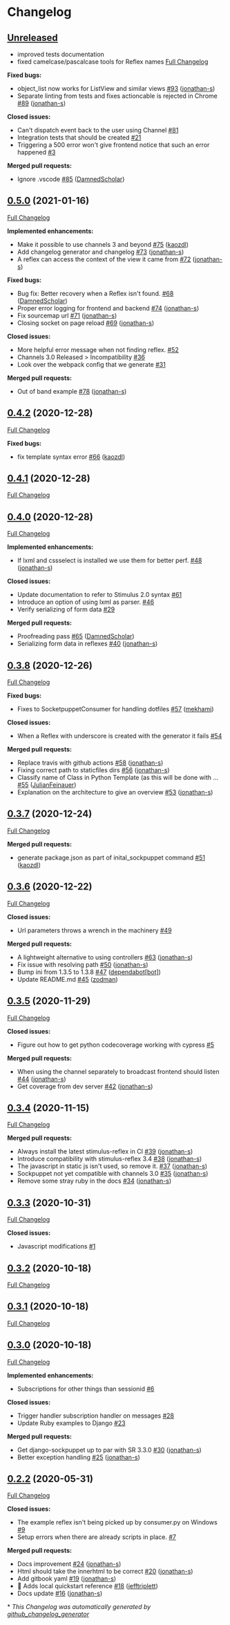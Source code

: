 # Changelog

## [Unreleased](https://github.com/jonathan-s/django-sockpuppet/tree/HEAD)

- improved tests documentation
- fixed camelcase/pascalcase tools for Reflex names
[Full Changelog](https://github.com/jonathan-s/django-sockpuppet/compare/0.5.0...HEAD)

**Fixed bugs:**

- object\_list now works for ListView and similar views [\#93](https://github.com/jonathan-s/django-sockpuppet/pull/93) ([jonathan-s](https://github.com/jonathan-s))
- Separate linting from tests and fixes actioncable is rejected in Chrome [\#89](https://github.com/jonathan-s/django-sockpuppet/pull/89) ([jonathan-s](https://github.com/jonathan-s))

**Closed issues:**

- Can't dispatch event back to the user using Channel [\#81](https://github.com/jonathan-s/django-sockpuppet/issues/81)
- Integration tests that should be created [\#21](https://github.com/jonathan-s/django-sockpuppet/issues/21)
- Triggering a 500 error won't give frontend notice that such an error happened [\#3](https://github.com/jonathan-s/django-sockpuppet/issues/3)

**Merged pull requests:**

- Ignore .vscode [\#85](https://github.com/jonathan-s/django-sockpuppet/pull/85) ([DamnedScholar](https://github.com/DamnedScholar))

## [0.5.0](https://github.com/jonathan-s/django-sockpuppet/tree/0.5.0) (2021-01-16)

[Full Changelog](https://github.com/jonathan-s/django-sockpuppet/compare/0.4.2...0.5.0)

**Implemented enhancements:**

- Make it possible to use channels 3 and beyond [\#75](https://github.com/jonathan-s/django-sockpuppet/pull/75) ([kaozdl](https://github.com/kaozdl))
- Add changelog generator and changelog [\#73](https://github.com/jonathan-s/django-sockpuppet/pull/73) ([jonathan-s](https://github.com/jonathan-s))
- A reflex can access the context of the view it came from [\#72](https://github.com/jonathan-s/django-sockpuppet/pull/72) ([jonathan-s](https://github.com/jonathan-s))

**Fixed bugs:**

- Bug fix: Better recovery when a Reflex isn't found. [\#68](https://github.com/jonathan-s/django-sockpuppet/pull/68) ([DamnedScholar](https://github.com/DamnedScholar))
- Proper error logging for frontend and backend [\#74](https://github.com/jonathan-s/django-sockpuppet/pull/74) ([jonathan-s](https://github.com/jonathan-s))
- Fix sourcemap url [\#71](https://github.com/jonathan-s/django-sockpuppet/pull/71) ([jonathan-s](https://github.com/jonathan-s))
- Closing socket on page reload [\#69](https://github.com/jonathan-s/django-sockpuppet/pull/69) ([jonathan-s](https://github.com/jonathan-s))

**Closed issues:**

- More helpful error message when not finding reflex.  [\#52](https://github.com/jonathan-s/django-sockpuppet/issues/52)
- Channels 3.0 Released \> Incompatibility [\#36](https://github.com/jonathan-s/django-sockpuppet/issues/36)
- Look over the webpack config that we generate [\#31](https://github.com/jonathan-s/django-sockpuppet/issues/31)

**Merged pull requests:**

- Out of band example [\#78](https://github.com/jonathan-s/django-sockpuppet/pull/78) ([jonathan-s](https://github.com/jonathan-s))

## [0.4.2](https://github.com/jonathan-s/django-sockpuppet/tree/0.4.2) (2020-12-28)

[Full Changelog](https://github.com/jonathan-s/django-sockpuppet/compare/0.4.1...0.4.2)

**Fixed bugs:**

- fix template syntax error [\#66](https://github.com/jonathan-s/django-sockpuppet/pull/66) ([kaozdl](https://github.com/kaozdl))

## [0.4.1](https://github.com/jonathan-s/django-sockpuppet/tree/0.4.1) (2020-12-28)

[Full Changelog](https://github.com/jonathan-s/django-sockpuppet/compare/0.4.0...0.4.1)

## [0.4.0](https://github.com/jonathan-s/django-sockpuppet/tree/0.4.0) (2020-12-28)

[Full Changelog](https://github.com/jonathan-s/django-sockpuppet/compare/0.3.8...0.4.0)

**Implemented enhancements:**

- If lxml and cssselect is installed we use them for better perf. [\#48](https://github.com/jonathan-s/django-sockpuppet/pull/48) ([jonathan-s](https://github.com/jonathan-s))

**Closed issues:**

- Update documentation to refer to Stimulus 2.0 syntax [\#61](https://github.com/jonathan-s/django-sockpuppet/issues/61)
- Introduce an option of using lxml as parser.  [\#46](https://github.com/jonathan-s/django-sockpuppet/issues/46)
- Verify serializing of form data [\#29](https://github.com/jonathan-s/django-sockpuppet/issues/29)

**Merged pull requests:**

- Proofreading pass [\#65](https://github.com/jonathan-s/django-sockpuppet/pull/65) ([DamnedScholar](https://github.com/DamnedScholar))
- Serializing form data in reflexes [\#40](https://github.com/jonathan-s/django-sockpuppet/pull/40) ([jonathan-s](https://github.com/jonathan-s))

## [0.3.8](https://github.com/jonathan-s/django-sockpuppet/tree/0.3.8) (2020-12-26)

[Full Changelog](https://github.com/jonathan-s/django-sockpuppet/compare/0.3.7...0.3.8)

**Fixed bugs:**

- Fixes to SocketpuppetConsumer for handling dotfiles [\#57](https://github.com/jonathan-s/django-sockpuppet/pull/57) ([mekhami](https://github.com/mekhami))

**Closed issues:**

- When a Reflex with underscore is created with the generator it fails [\#54](https://github.com/jonathan-s/django-sockpuppet/issues/54)

**Merged pull requests:**

- Replace travis with github actions [\#58](https://github.com/jonathan-s/django-sockpuppet/pull/58) ([jonathan-s](https://github.com/jonathan-s))
- Fixing correct path to staticfiles dirs [\#56](https://github.com/jonathan-s/django-sockpuppet/pull/56) ([jonathan-s](https://github.com/jonathan-s))
- Classify name of Class in Python Template \(as this will be done with … [\#55](https://github.com/jonathan-s/django-sockpuppet/pull/55) ([JulianFeinauer](https://github.com/JulianFeinauer))
- Explanation on the architecture to give an overview [\#53](https://github.com/jonathan-s/django-sockpuppet/pull/53) ([jonathan-s](https://github.com/jonathan-s))

## [0.3.7](https://github.com/jonathan-s/django-sockpuppet/tree/0.3.7) (2020-12-24)

[Full Changelog](https://github.com/jonathan-s/django-sockpuppet/compare/0.3.6...0.3.7)

**Merged pull requests:**

- generate package.json as part of inital\_sockpuppet command [\#51](https://github.com/jonathan-s/django-sockpuppet/pull/51) ([kaozdl](https://github.com/kaozdl))

## [0.3.6](https://github.com/jonathan-s/django-sockpuppet/tree/0.3.6) (2020-12-22)

[Full Changelog](https://github.com/jonathan-s/django-sockpuppet/compare/0.3.5...0.3.6)

**Closed issues:**

- Url parameters throws a wrench in the machinery [\#49](https://github.com/jonathan-s/django-sockpuppet/issues/49)

**Merged pull requests:**

- A lightweight alternative to using controllers [\#63](https://github.com/jonathan-s/django-sockpuppet/pull/63) ([jonathan-s](https://github.com/jonathan-s))
- Fix issue with resolving path [\#50](https://github.com/jonathan-s/django-sockpuppet/pull/50) ([jonathan-s](https://github.com/jonathan-s))
- Bump ini from 1.3.5 to 1.3.8 [\#47](https://github.com/jonathan-s/django-sockpuppet/pull/47) ([dependabot[bot]](https://github.com/apps/dependabot))
- Update README.md [\#45](https://github.com/jonathan-s/django-sockpuppet/pull/45) ([zodman](https://github.com/zodman))

## [0.3.5](https://github.com/jonathan-s/django-sockpuppet/tree/0.3.5) (2020-11-29)

[Full Changelog](https://github.com/jonathan-s/django-sockpuppet/compare/0.3.4...0.3.5)

**Closed issues:**

- Figure out how to get python codecoverage working with cypress [\#5](https://github.com/jonathan-s/django-sockpuppet/issues/5)

**Merged pull requests:**

- When using the channel separately to broadcast frontend should listen [\#44](https://github.com/jonathan-s/django-sockpuppet/pull/44) ([jonathan-s](https://github.com/jonathan-s))
- Get coverage from dev server [\#42](https://github.com/jonathan-s/django-sockpuppet/pull/42) ([jonathan-s](https://github.com/jonathan-s))

## [0.3.4](https://github.com/jonathan-s/django-sockpuppet/tree/0.3.4) (2020-11-15)

[Full Changelog](https://github.com/jonathan-s/django-sockpuppet/compare/0.3.3...0.3.4)

**Merged pull requests:**

- Always install the latest stimulus-reflex in CI [\#39](https://github.com/jonathan-s/django-sockpuppet/pull/39) ([jonathan-s](https://github.com/jonathan-s))
- Introduce compatibility with stimulus-reflex 3.4 [\#38](https://github.com/jonathan-s/django-sockpuppet/pull/38) ([jonathan-s](https://github.com/jonathan-s))
- The javascript in static js isn't used, so remove it. [\#37](https://github.com/jonathan-s/django-sockpuppet/pull/37) ([jonathan-s](https://github.com/jonathan-s))
- Sockpuppet not yet compatible with channels 3.0 [\#35](https://github.com/jonathan-s/django-sockpuppet/pull/35) ([jonathan-s](https://github.com/jonathan-s))
- Remove some stray ruby in the docs [\#34](https://github.com/jonathan-s/django-sockpuppet/pull/34) ([jonathan-s](https://github.com/jonathan-s))

## [0.3.3](https://github.com/jonathan-s/django-sockpuppet/tree/0.3.3) (2020-10-31)

[Full Changelog](https://github.com/jonathan-s/django-sockpuppet/compare/0.3.2...0.3.3)

**Closed issues:**

- Javascript modifications [\#1](https://github.com/jonathan-s/django-sockpuppet/issues/1)

## [0.3.2](https://github.com/jonathan-s/django-sockpuppet/tree/0.3.2) (2020-10-18)

[Full Changelog](https://github.com/jonathan-s/django-sockpuppet/compare/0.3.1...0.3.2)

## [0.3.1](https://github.com/jonathan-s/django-sockpuppet/tree/0.3.1) (2020-10-18)

[Full Changelog](https://github.com/jonathan-s/django-sockpuppet/compare/0.3.0...0.3.1)

## [0.3.0](https://github.com/jonathan-s/django-sockpuppet/tree/0.3.0) (2020-10-18)

[Full Changelog](https://github.com/jonathan-s/django-sockpuppet/compare/0.2.2...0.3.0)

**Implemented enhancements:**

- Subscriptions for other things than sessionid [\#6](https://github.com/jonathan-s/django-sockpuppet/issues/6)

**Closed issues:**

- Trigger handler subscription handler on messages [\#28](https://github.com/jonathan-s/django-sockpuppet/issues/28)
- Update Ruby examples to Django [\#23](https://github.com/jonathan-s/django-sockpuppet/issues/23)

**Merged pull requests:**

- Get django-sockpuppet up to par with SR 3.3.0 [\#30](https://github.com/jonathan-s/django-sockpuppet/pull/30) ([jonathan-s](https://github.com/jonathan-s))
- Better exception handling [\#25](https://github.com/jonathan-s/django-sockpuppet/pull/25) ([jonathan-s](https://github.com/jonathan-s))

## [0.2.2](https://github.com/jonathan-s/django-sockpuppet/tree/0.2.2) (2020-05-31)

[Full Changelog](https://github.com/jonathan-s/django-sockpuppet/compare/77e740833a7a91e85bbf19f499a187ccf840ceec...0.2.2)

**Closed issues:**

- The example reflex isn't being picked up by consumer.py on Windows [\#9](https://github.com/jonathan-s/django-sockpuppet/issues/9)
- Setup errors when there are already scripts in place. [\#7](https://github.com/jonathan-s/django-sockpuppet/issues/7)

**Merged pull requests:**

- Docs improvement [\#24](https://github.com/jonathan-s/django-sockpuppet/pull/24) ([jonathan-s](https://github.com/jonathan-s))
- Html should take the innerhtml to be correct [\#20](https://github.com/jonathan-s/django-sockpuppet/pull/20) ([jonathan-s](https://github.com/jonathan-s))
- Add gitbook yaml [\#19](https://github.com/jonathan-s/django-sockpuppet/pull/19) ([jonathan-s](https://github.com/jonathan-s))
- :pencil: Adds local quickstart reference [\#18](https://github.com/jonathan-s/django-sockpuppet/pull/18) ([jefftriplett](https://github.com/jefftriplett))
- Docs update [\#16](https://github.com/jonathan-s/django-sockpuppet/pull/16) ([jonathan-s](https://github.com/jonathan-s))



\* *This Changelog was automatically generated by [github_changelog_generator](https://github.com/github-changelog-generator/github-changelog-generator)*
